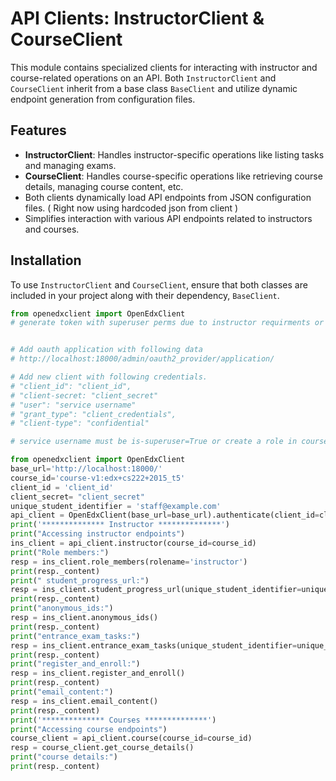 # API Clients: InstructorClient & CourseClient

This module contains specialized clients for interacting with instructor and course-related operations on an API. Both `InstructorClient` and `CourseClient` inherit from a base class `BaseClient` and utilize dynamic endpoint generation from configuration files.

## Features

- **InstructorClient**: Handles instructor-specific operations like listing tasks and managing exams.
- **CourseClient**: Handles course-specific operations like retrieving course details, managing course content, etc.
- Both clients dynamically load API endpoints from JSON configuration files. ( Right now using hardcoded json from client )
- Simplifies interaction with various API endpoints related to instructors and courses.

## Installation

To use `InstructorClient` and `CourseClient`, ensure that both classes are included in your project along with their dependency, `BaseClient`.

```python
from openedxclient import OpenEdxClient
# generate token with superuser perms due to instructor requirments or give proper role in courseroles tables.


# Add oauth application with following data
# http://localhost:18000/admin/oauth2_provider/application/

# Add new client with following credentials.
# "client_id": "client_id",
# "client-secret: "client_secret"
# "user": "service username"
# "grant_type": "client_credentials",
# "client-type": "confidential"

# service username must be is-superuser=True or create a role in course access roles.

from openedxclient import OpenEdxClient
base_url='http://localhost:18000/'
course_id='course-v1:edx+cs222+2015_t5'
client_id = 'client_id'
client_secret= "client_secret"
unique_student_identifier = 'staff@example.com'
api_client = OpenEdxClient(base_url=base_url).authenticate(client_id=client_id, client_secret=client_secret)
print('************** Instructor **************')
print("Accessing instructor endpoints")
ins_client = api_client.instructor(course_id=course_id)
print("Role members:")
resp = ins_client.role_members(rolename='instructor')
print(resp._content)
print(" student_progress_url:")
resp = ins_client.student_progress_url(unique_student_identifier=unique_student_identifier)
print(resp._content)
print("anonymous_ids:")
resp = ins_client.anonymous_ids()
print(resp._content)
print("entrance_exam_tasks:")
resp = ins_client.entrance_exam_tasks(unique_student_identifier=unique_student_identifier)
print(resp._content)
print("register_and_enroll:")
resp = ins_client.register_and_enroll()
print(resp._content)
print("email_content:")
resp = ins_client.email_content()
print(resp._content)
print('************** Courses **************')
print("Accessing course endpoints")
course_client = api_client.course(course_id=course_id)
resp = course_client.get_course_details()
print("course details:")
print(resp._content)

